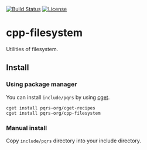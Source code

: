 [![Build Status](https://github.com/pqrs-org/cpp-filesystem/workflows/CI/badge.svg)](https://github.com/pqrs-org/cpp-filesystem/actions)
[![License](https://img.shields.io/badge/license-Boost%20Software%20License-blue.svg)](https://github.com/pqrs-org/cpp-filesystem/blob/master/LICENSE.md)

# cpp-filesystem

Utilities of filesystem.

## Install

### Using package manager

You can install `include/pqrs` by using [cget](https://github.com/pfultz2/cget).

```shell
cget install pqrs-org/cget-recipes
cget install pqrs-org/cpp-filesystem
```

### Manual install

Copy `include/pqrs` directory into your include directory.
